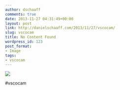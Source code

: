 ```yaml
---
author: dschaaff
comments: true
date: 2013-11-27 04:31:49+00:00
layout: post
link: http://danielschaaff.com/2013/11/27/vscocam/
slug: vscocam
title: No Content Found
wordpress_id: 123
post_format:
- Image
tags:
- vscocam
---
```


![](https://danielschaaff.files.wordpress.com/2013/11/tumblr_mwwn91gfrn1qcnv82o1_1280.jpg)

#vscocam
